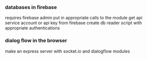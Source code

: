 ### databases in firebase

requires firebase admin
put in appropriate calls to the module
get api service account or api key from firebase 
create db reader script with appropriate authentications

### dialog flow in the browser
make an express server with socket.io and dialogflow modules

